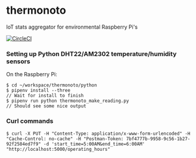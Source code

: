# thermonoto

IoT stats aggregator for environmental Raspberry Pi's

[![CircleCI](https://circleci.com/gh/andrewhao/thermonoto.svg?style=svg)](https://circleci.com/gh/andrewhao/thermonoto)

### Setting up Python DHT22/AM2302 temperature/humidity sensors

On the Raspberry Pi:

    $ cd ~/workspace/thermonoto/python
    $ pipenv install --three
    // Wait for install to finish
    $ pipenv run python thermonoto_make_reading.py
    // Should see some nice output

### Curl commands

    $ curl -X PUT -H "Content-Type: application/x-www-form-urlencoded" -H "Cache-Control: no-cache" -H "Postman-Token: 7bf4777b-9958-9c56-1b27-92f2584ed7f9" -d 'start_time=5:00AM&end_time=6:00AM' "http://localhost:5000/operating_hours"


